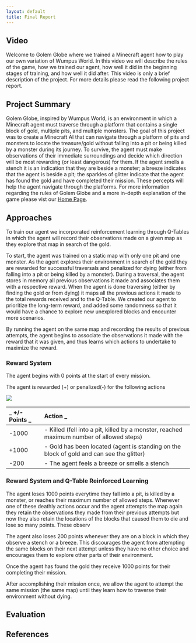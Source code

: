 ```yaml
---
layout: default
title: Final Report
--- 
```


## Video 
Welcome to Golem Globe where we trained a Minecraft agent how to play our own variation of Wumpus World. In this video we will describe the rules of the game, how we trained our agent, how well it did in the beginning stages of training, and how well it did after. This video is only a brief description of the project. For more details please read the following project report. 

## Project Summary 
Golem Globe, inspired by Wumpus World, is an environment in which a Minecraft agent must traverse through a platform that contains a single block of gold, multiple pits, and multiple monsters. The goal of this project was to create a Minecraft AI that can navigate through a platform of pits and monsters to locate the treasure/gold without falling into a pit or being killed by a monster during its journey. To survive, the agent must make observations of their immediate surroundings and decide which direction will be most rewarding (or least dangerous) for them. If the agent smells a stench it is an indication that they are beside a monster; a breeze indicates that the agent is beside a pit; the sparkles of glitter indicate that the agent has found the gold and have completed their mission. These percepts will help the agent navigate through the platforms. For more information regarding the rules of Golem Globe and a more in-depth explanation of the game please vist our [Home Page](https://soberanc.github.io/GolemGlobe/). 

## Approaches 
To train our agent we incorporated reinforcement learning through Q-Tables in which the agent will record their observations made on a given map as they explore that map in search of the gold. 

To start, the agent was trained on a static map with only one pit and one monster. As the agent explores their environment in search of the gold they are rewarded for successful traversals and penalized for dying (either from falling into a pit or being killed by a monster). During a traversal, the agent stores in memory all previous observations it made and associates them with a respective reward. When the agent is done traversing (either by finding the gold or from dying) it maps all the previous actions it made to the total rewards received and to the Q-Table. We created our agent to prioritize the long-term reward, and added some randomness so that it would have a chance to explore new unexplored blocks and encounter more scenarios. 

By running the agent on the same map and recording the results of previous attempts, the agent begins to associate the observations it made with the reward that it was given, and thus learns which actions to undertake to maximize the reward. 

### Reward System 
The agent begins with 0 points at the start of every mission. 

The agent is rewarded (+) or penalized(-) for the following actions

![](https://github.com/soberanc/GolemGlobe/blob/master/docs/table_of_rewards.PNG)

| _ +/- Points _ |  Action _ |
| :--- | :--- | 
| -1000| - Killed (fell into a pit, killed by a monster, reached maximum number of allowed steps) | 
| +1000 | - Gold has been located (agent is standing on the block of gold and can see the glitter) 
| -200 | - The agent feels a breeze or smells a stench | 

### Reward System and Q-Table Reinforced Learning 
The agent loses 1000 points everytime they fall into a pit, is killed by a monster, or reaches their maximum number of allowed steps. Whenever one of these deathly actions occur and the agent attempts the map again they retain the observations they made from their previous attempts but now they also retain the locations of the blocks that caused them to die and lose so many points. These observ

The agent also loses 200 points whenever they are on a block in which they observe a stench or a breeze. This discourages the agent from attempting the same blocks on their next attempt unless they have no other choice and encourages them to explore other parts of their environment. 

Once the agent has found the gold they receive 1000 points for their completing their mission. 

After accomplishing their mission once, we allow the agent to attempt the same mission (the same map) until they learn how to traverse their environment without dying. 

## Evaluation

## References 
